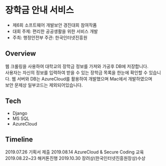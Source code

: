 # 장학금 안내 서비스
* 제6회 소프트웨어 개발보안 경진대회 참여작품
* 대회 주제: 편리한 공공생활을 위한 서비스 개발 
* 주최: 행정안전부     주관: 한국인터넷진흥원
## Overview
웹 크롤링을 사용하여 대학교의 장학금 정보를 가져와 가공후 DB에 저장합니다.  
사용자는 자신의 정보를 입력하여 받을 수 있는 장학금 목록을 한눈에 확인할 수 있습니다.
웹 서버와 DB는 AzureCloud를 활용하여 개발했으며 Mac에서 개발하였으며    
보안 문제상 일부코드는 제외되어있습니다.
## Tech
* Django
* MS SQL
* AzureCloud

## Timeline
2019.07.26     기획서 제출
2019.08.14     AzureCloud & Secure Coding 교육
2019.08.22~23  해커톤진행
2019.10.30     장려상(한국인터넷진흥원장상)수상
